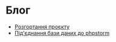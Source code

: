 # Блог

- [Розгортання проєкту](/blog/posts/1)
- [Під'єднання бази даних до phpstorm](/blog/posts/2)
